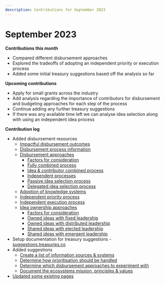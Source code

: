 ```yaml
---
description: Contributions for September 2023
---
```


# September 2023

**Contributions this month**

* Compared different disbursement approaches
* Explored the tradeoffs of adopting an independent priority or execution process
* Added some initial treasury suggestions based off the analysis so far



**Upcoming contributions**

* Apply for small grants across the industry
* Add analysis regarding the importance of contributors for disbursement and budgeting approaches for each step of the process
* Continue adding any further treasury suggestions
* If there was any available time left we can analyse idea selection along with using an independent idea process



**Contribution log**

* Added disbursement resources
  * [Impactful disbursement outcomes](https://disbursement.treasuries.co/disbursement-process/impactful-disbursement-outcomes)
  * [Disbursement process information](https://disbursement.treasuries.co/disbursement-process/disbursement-operating-process/disbursement-process-information)
  * [Disbursement approaches](https://disbursement.treasuries.co/disbursement-process/disbursement-approaches)
    * [Factors for consideration](https://disbursement.treasuries.co/disbursement-process/disbursement-approaches/factors-for-consideration)
    * [Fully combined process](https://disbursement.treasuries.co/disbursement-process/disbursement-approaches/fully-combined-process)
    * [Idea & contributor combined process](https://disbursement.treasuries.co/disbursement-process/disbursement-approaches/idea-and-contributor-combined-process)
    * [Independent processes](https://disbursement.treasuries.co/disbursement-process/disbursement-approaches/independent-processes)
    * [Passive idea selection process](https://disbursement.treasuries.co/disbursement-process/disbursement-approaches/passive-idea-selection-process)
    * [Delegated idea selection process](https://disbursement.treasuries.co/disbursement-process/disbursement-approaches/delegated-idea-selection-process)
  * [Adoption of knowledge systems](https://disbursement.treasuries.co/knowledge/adoption-of-knowledge-systems)
  * [Independent priority process](https://disbursement.treasuries.co/priorities/independent-priority-process)
  * [Independent execution process](https://disbursement.treasuries.co/execution/independent-execution-process)
  * [Idea ownership approaches](https://disbursement.treasuries.co/ideas/idea-ownership-approaches)
    * [Factors for consideration](https://disbursement.treasuries.co/ideas/idea-ownership-approaches/factors-for-consideration)
    * [Owned ideas with fixed leadership](https://disbursement.treasuries.co/ideas/idea-ownership-approaches/owned-ideas-with-fixed-leadership)
    * [Owned ideas with distributed leadership](https://disbursement.treasuries.co/ideas/idea-ownership-approaches/owned-ideas-with-distributed-decisions)
    * [Shared ideas with elected leadership](https://disbursement.treasuries.co/ideas/idea-ownership-approaches/shared-ideas-with-elected-leadership)
    * [Shared ideas with emergent leadership](https://disbursement.treasuries.co/ideas/idea-ownership-approaches/shared-ideas-with-emergent-leadership)
* Setup documentation for treasury suggestions - [suggestions.treasuries.co](https://suggestions.treasuries.co/)
* Added suggestions
  * [Create a list of information sources & systems](https://suggestions.treasuries.co/disbursement/create-a-list-of-information-resources-and-systems)
  * [Determine how prioritisation should be handled](https://suggestions.treasuries.co/disbursement/determine-how-prioritisation-should-be-handled)
  * [Determine which disbursement approaches to experiment with](https://suggestions.treasuries.co/disbursement/determine-which-disbursement-approaches-to-experiment-with)
  * [Document the ecosystems mission, principles & values](https://suggestions.treasuries.co/disbursement/document-the-ecosystems-mission-principles-and-values)
* [Updated some existing pages](https://github.com/orgs/web3association/repositories)
